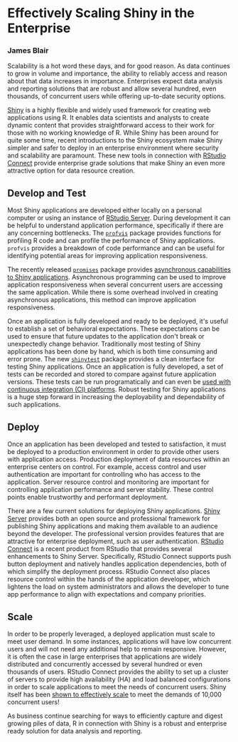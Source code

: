 # Effectively Scaling Shiny in the Enterprise
### James Blair

Scalability is a hot word these days, and for good reason. As data continues to grow in volume and importance, the ability to reliably access and reason about that data increases in importance. Enterprises expect data analysis and reporting solutions that are robust and allow several hundred, even thousands, of concurrent users while offering up-to-date security options.

[Shiny](http://shiny.rstudio.com/) is a highly flexible and widely used framework for creating web applications using R. It enables data scientists and analysts to create dynamic content that provides straightforward access to their work for those with no working knowledge of R. While Shiny has been around for quite some time, recent introductions to the Shiny ecosystem make Shiny simpler and safer to deploy in an enterprise environment where security and scalability are paramount. These new tools in connection with [RStudio Connect](https://www.rstudio.com/products/connect/) provide enterprise grade solutions that make Shiny an even more attractive option for data resource creation.

## Develop and Test
Most Shiny applications are developed either locally on a personal computer or using an instance of [RStudio Server](https://www.rstudio.com/products/rstudio/#Server). During development it can be helpful to understand application performance, specifically if there are any concerning bottlenecks. The [`profvis`](https://rstudio.github.io/profvis/examples.html#example-3---profiling-a-shiny-application) package provides functions for profiling R code and can profile the performance of Shiny applications. `profvis` provides a breakdown of code performance and can be useful for identifying potential areas for improving application responsiveness.

The recently released [`promises`](https://rstudio.github.io/promises/index.html) package provides [asynchronous capabilities to Shiny applications](https://rstudio.github.io/promises/articles/shiny.html). Asynchronous programming can be used to improve application responsiveness when several concurrent users are accessing the same application. While there is some overhead involved in creating asynchronous applications, this method can improve application responsiveness.

Once an application is fully developed and ready to be deployed, it's useful to establish a set of behavioral expectations. These expectations can be used to ensure that future updates to the application don't break or unexpectedly change behavior. Traditionally most testing of Shiny applications has been done by hand, which is both time consuming and error prone. The new [`shinytest`](https://rstudio.github.io/shinytest/articles/shinytest.html) package provides a clean interface for testing Shiny applications. Once an application is fully developed, a set of tests can be recorded and stored to compare against future application versions. These tests can be run programatically and can even be [used with continuous integration (CI) platforms](https://rstudio.github.io/shinytest/articles/ci.html). Robust testing for Shiny applications is a huge step forward in increasing the deployability and dependability of such applications.

## Deploy
Once an application has been developed and tested to satisfaction, it must be deployed to a production environment in order to provide other users with application access. Production deployment of data resources within an enterprise centers on control. For example, access control and user authentication are important for controlling who has access to the application. Server resource control and monitoring are important for controlling application performance and server stability. These control points enable trustworthy and performant deployment.

There are a few current solutions for deploying Shiny applications. [Shiny Server](https://www.rstudio.com/products/shiny/shiny-server/) provides both an open source and professional framework for publishing Shiny applications and making them available to an audience beyond the developer. The professional version provides features that are attractive for enterprise deployment, such as user authentication. [RStudio Connect](https://www.rstudio.com/products/connect/) is a recent product from RStudio that provides several enhancements to Shiny Server. Specifically, RStudio Connect supports push button deployment and natively handles application dependencies, both of which simplify the deployment process. RStudio Connect also places resource control within the hands of the application developer, which lightens the load on system administrators and allows the developer to tune app performance to align with expectations and company priorities.

## Scale
In order to be properly leveraged, a deployed application must scale to meet user demand. In some instances, applications will have low concurrent users and will not need any additional help to remain responsive. However, it is often the case in large enterprises that applications are widely distributed and concurrently accessed by several hundred or even thousands of users. RStudio Connect provides the ability to set up a cluster of servers to provide high availability (HA) and load balanced configurations in order to scale applications to meet the needs of concurrent users. Shiny itself has been [shown to effectively scale](https://www.rstudio.com/resources/videos/scaling-shiny/) to meet the demands of 10,000 concurrent users!

As business continue searching for ways to efficiently capture and digest growing piles of data, R in connection with Shiny is a robust and enterprise ready solution for data analysis and reporting.

